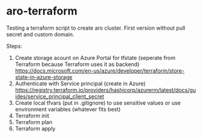 # aro-terraform
Testing a terraform script to create aro cluster.
First version without pull secret and custom domain. 

Steps:
1. Create storage acount on Azure Portal for tfstate (seperate from Terraform because Terraform uses it as backend) https://docs.microsoft.com/en-us/azure/developer/terraform/store-state-in-azure-storage
2. Authenticate with Service principal (create in Azure) https://registry.terraform.io/providers/hashicorp/azurerm/latest/docs/guides/service_principal_client_secret
3. Create local tfvars (put in .gitignore) to use sensitive values or use environment variables (whatever fits best)
4. Terraform init
5. Terraform plan 
6. Terraform apply
